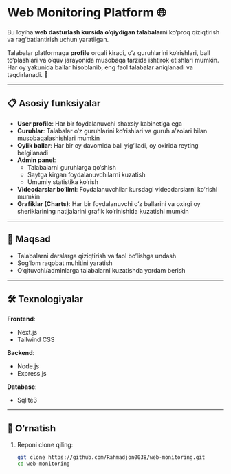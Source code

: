# Web Monitoring Platform 🌐

Bu loyiha **web dasturlash kursida o‘qiydigan talabalar**ni ko‘proq qiziqtirish va rag‘batlantirish uchun yaratilgan.  

Talabalar platformaga **profile** orqali kiradi, o‘z guruhlarini ko‘rishlari, ball to‘plashlari va o‘quv jarayonida musobaqa tarzida ishtirok etishlari mumkin. Har oy yakunida ballar hisoblanib, eng faol talabalar aniqlanadi va taqdirlanadi. 🎉  

---

## 📋 Asosiy funksiyalar

- **User profile**: Har bir foydalanuvchi shaxsiy kabinetiga ega  
- **Guruhlar**: Talabalar o‘z guruhlarini ko‘rishlari va guruh a’zolari bilan musobaqalashishlari mumkin  
- **Oylik ballar**: Har bir oy davomida ball yig‘iladi, oy oxirida reyting belgilanadi  
- **Admin panel**:  
  - Talabalarni guruhlarga qo‘shish  
  - Saytga kirgan foydalanuvchilarni kuzatish  
  - Umumiy statistika ko‘rish  
- **Videodarslar bo‘limi**: Foydalanuvchilar kursdagi videodarslarni ko‘rishi mumkin  
- **Grafiklar (Charts)**: Har bir foydalanuvchi o‘z ballarini va oxirgi oy sheriklarining natijalarini grafik ko‘rinishida kuzatishi mumkin  

---

## 🎯 Maqsad

- Talabalarni darslarga qiziqtirish va faol bo‘lishga undash  
- Sog‘lom raqobat muhitini yaratish  
- O‘qituvchi/adminlarga talabalarni kuzatishda yordam berish  

---

## 🛠️ Texnologiyalar

**Frontend**:  
- Next.js  
- Tailwind CSS  

**Backend**:  
- Node.js  
- Express.js  

**Database**:  
- Sqlite3 

---

## 🚀 O‘rnatish

1. Reponi clone qiling:  
   ```bash
   git clone https://github.com/Rahmadjon0038/web-monitoring.git
   cd web-monitoring
